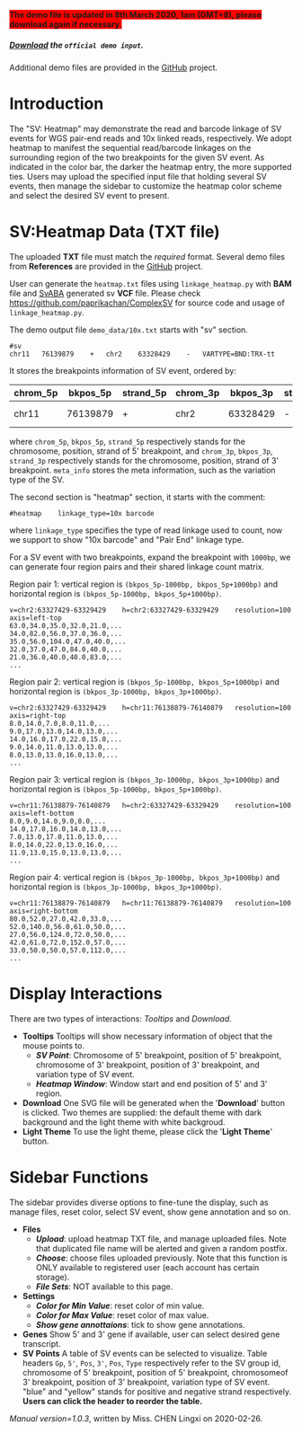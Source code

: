 **<span style="background-color: red">The demo file is updated in 8th March 2020, 1am (GMT+8), please download again if necessary.</span>**

##### [Download](https://github.com/Nobel-Justin/Oviz-Bio-demo/blob/master/SV_Heatmap/demo_data/pair_end_resolution25_ALK-KIF5B.txt) the `official demo input`. 

Additional demo files are provided in the [GitHub](https://github.com/Nobel-Justin/Oviz-Bio-demo/tree/master/SV_Heatmap/demo_data) project.

# Introduction
The "SV: Heatmap" may demonstrate the read and barcode linkage of SV events for WGS pair-end reads and 10x linked reads, respectively. We adopt heatmap to manifest the sequential read/barcode linkages on the surrounding region of the two breakpoints for the given SV event.  As indicated in the color bar, the darker the heatmap entry, the more supported ties. Users may upload the specified input file that holding several SV events, then manage the sidebar to customize the heatmap color scheme and select the desired SV event to present.

# SV:Heatmap Data (TXT file)
The uploaded **TXT** file must match the *required* format. Several demo files from **References** are provided in the [GitHub](https://github.com/Nobel-Justin/Oviz-Bio-demo/tree/master/SV_Heatmap/demo_data) project.

User can generate the `heatmap.txt` files using `linkage_heatmap.py` with **BAM** file and [SvABA](https://github.com/walaj/svaba) generated sv **VCF** file. Please check https://github.com/paprikachan/ComplexSV for source code and usage of `linkage_heatmap.py`.


The demo output file `demo_data/10x.txt` starts with "sv" section.

```
#sv
chr11	76139879	+	chr2	63328429	-   VARTYPE=BND:TRX-tt
```

It stores the breakpoints information of SV event, ordered by:

| chrom_5p |  bkpos_5p |  strand_5p | chrom_3p |  bkpos_3p |  strand_3p | meta_info |
|---|---|---|---|---|---|---|
| chr11  | 76139879  | + | chr2  | 63328429  |- | VARTYPE=BND:TRX-tt |

where `chrom_5p`, `bkpos_5p`, `strand_5p` respectively stands for the chromosome, position, strand of 5' breakpoint, and `chrom_3p`, `bkpos_3p`, `strand_3p` respectively stands for the chromosome, position, strand of 3' breakpoint. `meta_info` stores the meta information, such as the variation type of the SV.

The second section is "heatmap" section, it starts with the comment:

```
#heatmap    linkage_type=10x barcode
```

where `linkage_type` specifies the type of read linkage used to count, now we support to show "10x barcode" and "Pair End" linkage type.

For a SV event with two breakpoints, expand the breakpoint with `1000bp`, we can generate four region pairs and their shared linkage count matrix.

Region pair 1: vertical region is `(bkpos_5p-1000bp, bkpos_5p+1000bp)` and horizontal region is `(bkpos_5p-1000bp, bkpos_5p+1000bp)`.

```
v=chr2:63327429-63329429	h=chr2:63327429-63329429	resolution=100	axis=left-top
63.0,34.0,35.0,32.0,21.0,...
34.0,82.0,56.0,37.0,36.0,...
35.0,56.0,104.0,47.0,40.0,...
32.0,37.0,47.0,84.0,40.0,...
21.0,36.0,40.0,40.0,83.0,...
...
```

Region pair 2: vertical region is `(bkpos_5p-1000bp, bkpos_5p+1000bp)` and horizontal region is `(bkpos_3p-1000bp, bkpos_3p+1000bp)`.

```
v=chr2:63327429-63329429	h=chr11:76138879-76140879	resolution=100	axis=right-top
8.0,14.0,7.0,8.0,11.0,...
9.0,17.0,13.0,14.0,13.0,...
14.0,16.0,17.0,22.0,15.0,...
9.0,14.0,11.0,13.0,13.0,...
8.0,13.0,13.0,16.0,13.0,...
...
```

Region pair 3: vertical region is `(bkpos_3p-1000bp, bkpos_3p+1000bp)` and horizontal region is `(bkpos_5p-1000bp, bkpos_5p+1000bp)`.

```
v=chr11:76138879-76140879	h=chr2:63327429-63329429	resolution=100	axis=left-bottom
8.0,9.0,14.0,9.0,8.0,...
14.0,17.0,16.0,14.0,13.0,...
7.0,13.0,17.0,11.0,13.0,...
8.0,14.0,22.0,13.0,16.0,...
11.0,13.0,15.0,13.0,13.0,...
...
```

Region pair 4: vertical region is `(bkpos_3p-1000bp, bkpos_3p+1000bp)` and horizontal region is `(bkpos_3p-1000bp, bkpos_3p+1000bp)`.

```
v=chr11:76138879-76140879	h=chr11:76138879-76140879	resolution=100	axis=right-bottom
80.0,52.0,27.0,42.0,33.0,...
52.0,140.0,56.0,61.0,50.0,...
27.0,56.0,124.0,72.0,50.0,...
42.0,61.0,72.0,152.0,57.0,...
33.0,50.0,50.0,57.0,112.0,...
...
```







# Display Interactions
There are two types of interactions: *Tooltips* and *Download*.

- **Tooltips**
  Tooltips will show necessary information of object that the mouse points to.
  + __*SV Point*__: Chromosome of 5' breakpoint, position of 5' breakpoint, chromosome of 3' breakpoint, position of 3' breakpoint, and variation type of SV event.
  + __*Heatmap Window*__: Window start and end position of 5' and 3' region.
- **Download**
  One SVG file will be generated when the '**Download**' button is clicked. Two themes are supplied: the default theme with dark background and the light theme with white backgroud. 
- **Light Theme**
  To use the light theme, please click the '**Light Theme**' button.

# Sidebar Functions
The sidebar provides diverse options to fine-tune the display, such as manage files, reset color, select SV event, show gene annotation and so on.

- **Files**
  + __*Upload*__: upload heatmap TXT file, and manage uploaded files. Note that duplicated file name will be alerted and given a random postfix.
  + __*Choose*__: choose files uploaded previously. Note that this function is ONLY available to registered user (each account has certain storage).
  + __*File Sets*__: NOT available to this page.
- **Settings**
  + __*Color for Min Value*__: reset color of min value.
  + __*Color for Max Value*__: reset color of max value.
  + __*Show gene annottaions*__: tick to show gene annotations.
- **Genes**
  Show 5' and 3' gene if available, user can select desired gene transcript.
- **SV Points**
  A table of SV events can be selected to visualize. Table headers `Gp`, `5'`, `Pos`, `3'`, `Pos`, `Type` respectively refer to the SV group id, chromosome of 5' breakpoint, position of 5' breakpoint, chromosomeof 3' breakpoint, position of 3' breakpoint, variation type of SV event. "blue" and "yellow" stands for positive and negative strand respectively. **Users can click the header to reorder the table.**

*Manual version=1.0.3*, written by Miss. CHEN Lingxi on 2020-02-26.
